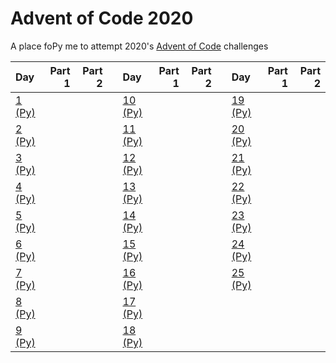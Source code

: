 # Advent of Code 2020
A place foPy me to attempt 2020's [Advent of Code](https://adventofcode.com/2020/) challenges

| Day                                   | Part 1 | Part 2 |   | Day                                      | Part 1 | Part 2 |   | Day                          | Part 1 | Part 2 |
|:--------------------------------------|-------:|-------:|---|:-----------------------------------------|-------:|-------:|---|:-----------------------------|-------:|-------:|
| [1 (Py)](/solutions/day-01/day-01.py) |        |        |   | [10 (Py)](/solutions/day-10/day-10.py)   |        |        |   | [19 (Py)](/day-19/day-19.py) |        |        |
| [2 (Py)](/solutions/day-02/day-02.py) |        |        |   | [11 (Py)](/solutions/day-11/day-11.py)   |        |        |   | [20 (Py)](/day-20/day-20.py) |        |        |
| [3 (Py)](/solutions/day-03/day-03.py) |        |        |   | [12 (Py)](/solutions/day-12/day-12.py)   |        |        |   | [21 (Py)](/day-21/day-21.py) |        |        |
| [4 (Py)](/solutions/day-04/day-04.py) |        |        |   | [13 (Py)](/solutions/day-13/day-13.py)   |        |        |   | [22 (Py)](/day-22/day-22.py) |        |        |
| [5 (Py)](/solutions/day-05/day-05.py) |        |        |   | [14 (Py)](/solutions/day-14/day-14.py)   |        |        |   | [23 (Py)](/day-23/day-23.py) |        |        |
| [6 (Py)](/solutions/day-06/day-06.py) |        |        |   | [15 (Py)](/solutions/day-15/day-15.py)   |        |        |   | [24 (Py)](/day-24/day-24.py) |        |        |
| [7 (Py)](/solutions/day-07/day-07.py) |        |        |   | [16 (Py)](/solutions/day-16/day-16.py)   |        |        |   | [25 (Py)](/day-25/day-25.py) |        |        |
| [8 (Py)](/solutions/day-08/day-08.py) |        |        |   | [17 (Py)](/solutions/day-17/day-17.py)   |        |        |   |                              |        |        |
| [9 (Py)](/solutions/day-09/day-09.py) |        |        |   | [18 (Py)](/solutions/day-18/day-18.py)   |        |        |   |                              |        |        |
